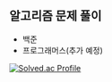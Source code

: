 ## 알고리즘 문제 풀이
* 백준
* 프로그래머스(추가 예정)

[![Solved.ac Profile](http://mazassumnida.wtf/api/v2/generate_badge?boj=dnglgl9)](https://solved.ac/dnglgl9/)
